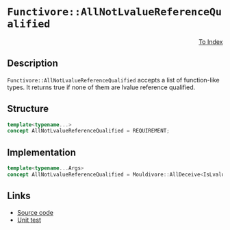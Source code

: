 <!-- Copyright 2024 Feng Mofan
SPDX-License-Identifier: Apache-2.0 -->

# `Functivore::AllNotLvalueReferenceQualified`

<p style='text-align: right;'><a href="../../concepts.md#functivore-all-not-lvalue-reference-qualified">To Index</a></p>

## Description

`Functivore::AllNotLvalueReferenceQualified` accepts a list of function-like types.
It returns true if none of them are lvalue reference qualified.

## Structure

```C++
template<typename...>
concept AllNotLvalueReferenceQualified = REQUIREMENT;
```

## Implementation

```C++
template<typename...Args>
concept AllNotLvalueReferenceQualified = Mouldivore::AllDeceive<IsLvalueReference, Args...>;
```

## Links

- [Source code](../../../../conceptrodon/functivore/concepts/all_not_lvalue_reference_qualified.hpp)
- [Unit test](../../../../tests/unit/concepts/functivore/all_not_lvalue_reference_qualified.test.hpp)
